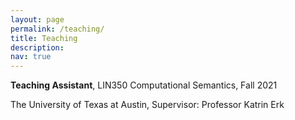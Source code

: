```yaml
---
layout: page
permalink: /teaching/
title: Teaching
description: 
nav: true
---
```


**Teaching Assistant**, LIN350 Computational Semantics, Fall 2021

The University of Texas at Austin, Supervisor: Professor Katrin Erk
